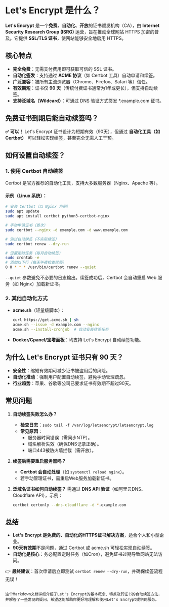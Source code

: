 
# Let's Encrypt 是什么？

**Let's Encrypt** 是一个**免费、自动化、开放**的证书颁发机构（CA），由 **Internet Security Research Group (ISRG)** 运营，旨在推动全球网站 HTTPS 加密的普及。它提供 **SSL/TLS 证书**，使网站能够安全地启用 HTTPS。

## 核心特点

- **完全免费**：无需支付费用即可获取可信的 SSL 证书。
- **自动化签发**：支持通过 **ACME 协议**（如 Certbot 工具）自动申请和续签。
- **广泛兼容**：被所有主流浏览器（Chrome、Firefox、Safari 等）信任。
- **有效期短**：证书仅 **90 天**（传统付费证书通常为1年或更长），但支持自动续签。
- **支持泛域名（Wildcard）**：可通过 DNS 验证方式签发 *.example.com 证书。

## 免费证书到期后能自动续签吗？

**✅ 可以！** Let's Encrypt 证书设计为短期有效（90天），但通过 **自动化工具（如 Certbot）** 可以轻松实现续签，甚至完全无需人工干预。

## 如何设置自动续签？

### 1. 使用 Certbot 自动续签

Certbot 是官方推荐的自动化工具，支持大多数服务器（Nginx、Apache 等）。

#### 示例（Linux 系统）：

```bash
# 安装 Certbot（以 Nginx 为例）
sudo apt update
sudo apt install certbot python3-certbot-nginx

# 手动申请证书（首次）
sudo certbot --nginx -d example.com -d www.example.com

# 测试自动续签（不实际续签）
sudo certbot renew --dry-run

# 设置定时任务（每月自动续签）
sudo crontab -e
# 添加以下行（每天午夜检查续签）
0 0 * * * /usr/bin/certbot renew --quiet
```

`--quiet` 参数避免不必要的日志输出。续签成功后，Certbot 会自动重启 Web 服务（如 Nginx）加载新证书。

### 2. 其他自动化方式

- **acme.sh**（轻量级脚本）：
    ```bash
    curl https://get.acme.sh | sh
    acme.sh --issue -d example.com --nginx
    acme.sh --install-cronjob  # 自动安装续签任务
    ```
- **Docker/Cpanel/宝塔面板**：均支持 Let's Encrypt 自动续签功能。

## 为什么 Let's Encrypt 证书只有 90 天？

- **安全性**：缩短有效期可减少证书被盗用后的风险。
- **自动化推动**：强制用户配置自动续签，避免手动管理疏忽。
- **行业趋势**：苹果、谷歌等公司已要求证书有效期不超过90天。

## 常见问题

1. **自动续签失败怎么办？**
   - **检查日志**：`sudo tail -f /var/log/letsencrypt/letsencrypt.log`
   - **常见原因**：
     - 服务器时间错误（需同步NTP）。
     - 域名解析失效（确保DNS记录正确）。
     - 端口443被防火墙拦截（需开放）。

2. **续签后需要重启服务器吗？**
   - **Certbot 会自动处理**（如 `systemctl reload nginx`）。
   - 若手动管理证书，需重启Web服务加载新证书。

3. **泛域名证书如何自动续签？**
   需通过 **DNS API 验证**（如阿里云DNS、Cloudflare API），示例：
    ```bash
    certbot certonly --dns-cloudflare -d *.example.com
    ```

## 总结

- **Let's Encrypt 是免费的、自动化的HTTPS证书解决方案**，适合个人和小型企业。
- **90天有效期**不是问题，通过 Certbot 或 acme.sh 可轻松实现自动续签。
- **自动化是核心**：务必配置定时任务（如Cron），避免证书过期导致网站无法访问。

👉 **最终建议**：首次申请后立即测试 `certbot renew --dry-run`，并确保续签流程无误！
``` 

这个Markdown文档详细介绍了Let's Encrypt的基本概念、特点及其证书的自动续签方法，并解答了一些常见的疑问。希望这能帮助你更好地理解和使用Let's Encrypt提供的服务。
